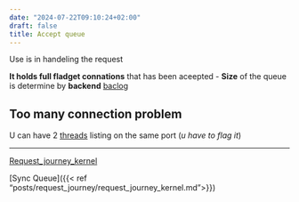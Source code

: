 ```yaml
---
date: "2024-07-22T09:10:24+02:00"
draft: false
title: Accept queue
---
```


Use is in handeling the request

**It holds full fladget connations** that has been aceepted - **Size**
of the queue is determine by **backend**
[baclog](/Notes/posts//posts/backlog)

## Too many connection problem

U can have 2 [threads](/Notes/posts/for_later/threads) listing on the
same port (*u have to flag it*)

------------------------------------------------------------------------

[Request_journey_kernel](/Notes/posts/request_journey/request_journey_kernel)

\[Sync Queue\]({{\< ref
“posts/request_journey/request_journey_kernel.md”\>}})
